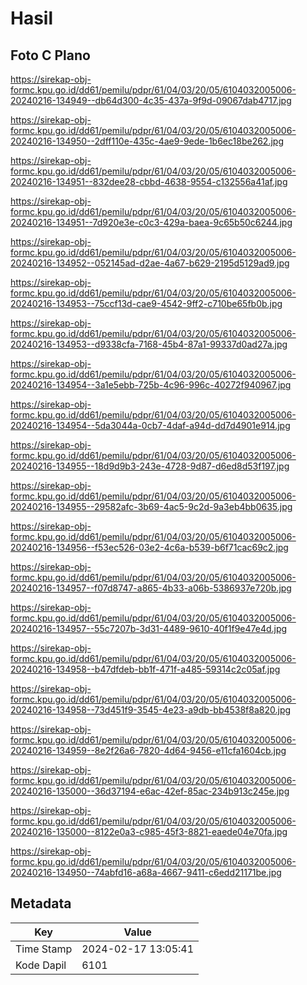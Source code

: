# Hasil

## Foto C Plano

https://sirekap-obj-formc.kpu.go.id/dd61/pemilu/pdpr/61/04/03/20/05/6104032005006-20240216-134949--db64d300-4c35-437a-9f9d-09067dab4717.jpg

https://sirekap-obj-formc.kpu.go.id/dd61/pemilu/pdpr/61/04/03/20/05/6104032005006-20240216-134950--2dff110e-435c-4ae9-9ede-1b6ec18be262.jpg

https://sirekap-obj-formc.kpu.go.id/dd61/pemilu/pdpr/61/04/03/20/05/6104032005006-20240216-134951--832dee28-cbbd-4638-9554-c132556a41af.jpg

https://sirekap-obj-formc.kpu.go.id/dd61/pemilu/pdpr/61/04/03/20/05/6104032005006-20240216-134951--7d920e3e-c0c3-429a-baea-9c65b50c6244.jpg

https://sirekap-obj-formc.kpu.go.id/dd61/pemilu/pdpr/61/04/03/20/05/6104032005006-20240216-134952--052145ad-d2ae-4a67-b629-2195d5129ad9.jpg

https://sirekap-obj-formc.kpu.go.id/dd61/pemilu/pdpr/61/04/03/20/05/6104032005006-20240216-134953--75ccf13d-cae9-4542-9ff2-c710be65fb0b.jpg

https://sirekap-obj-formc.kpu.go.id/dd61/pemilu/pdpr/61/04/03/20/05/6104032005006-20240216-134953--d9338cfa-7168-45b4-87a1-99337d0ad27a.jpg

https://sirekap-obj-formc.kpu.go.id/dd61/pemilu/pdpr/61/04/03/20/05/6104032005006-20240216-134954--3a1e5ebb-725b-4c96-996c-40272f940967.jpg

https://sirekap-obj-formc.kpu.go.id/dd61/pemilu/pdpr/61/04/03/20/05/6104032005006-20240216-134954--5da3044a-0cb7-4daf-a94d-dd7d4901e914.jpg

https://sirekap-obj-formc.kpu.go.id/dd61/pemilu/pdpr/61/04/03/20/05/6104032005006-20240216-134955--18d9d9b3-243e-4728-9d87-d6ed8d53f197.jpg

https://sirekap-obj-formc.kpu.go.id/dd61/pemilu/pdpr/61/04/03/20/05/6104032005006-20240216-134955--29582afc-3b69-4ac5-9c2d-9a3eb4bb0635.jpg

https://sirekap-obj-formc.kpu.go.id/dd61/pemilu/pdpr/61/04/03/20/05/6104032005006-20240216-134956--f53ec526-03e2-4c6a-b539-b6f71cac69c2.jpg

https://sirekap-obj-formc.kpu.go.id/dd61/pemilu/pdpr/61/04/03/20/05/6104032005006-20240216-134957--f07d8747-a865-4b33-a06b-5386937e720b.jpg

https://sirekap-obj-formc.kpu.go.id/dd61/pemilu/pdpr/61/04/03/20/05/6104032005006-20240216-134957--55c7207b-3d31-4489-9610-40f1f9e47e4d.jpg

https://sirekap-obj-formc.kpu.go.id/dd61/pemilu/pdpr/61/04/03/20/05/6104032005006-20240216-134958--b47dfdeb-bb1f-471f-a485-59314c2c05af.jpg

https://sirekap-obj-formc.kpu.go.id/dd61/pemilu/pdpr/61/04/03/20/05/6104032005006-20240216-134958--73d451f9-3545-4e23-a9db-bb4538f8a820.jpg

https://sirekap-obj-formc.kpu.go.id/dd61/pemilu/pdpr/61/04/03/20/05/6104032005006-20240216-134959--8e2f26a6-7820-4d64-9456-e11cfa1604cb.jpg

https://sirekap-obj-formc.kpu.go.id/dd61/pemilu/pdpr/61/04/03/20/05/6104032005006-20240216-135000--36d37194-e6ac-42ef-85ac-234b913c245e.jpg

https://sirekap-obj-formc.kpu.go.id/dd61/pemilu/pdpr/61/04/03/20/05/6104032005006-20240216-135000--8122e0a3-c985-45f3-8821-eaede04e70fa.jpg

https://sirekap-obj-formc.kpu.go.id/dd61/pemilu/pdpr/61/04/03/20/05/6104032005006-20240216-134950--74abfd16-a68a-4667-9411-c6edd21171be.jpg


## Metadata

| Key        | Value               |
| ---------- | ------------------- |
| Time Stamp | 2024-02-17 13:05:41 |
| Kode Dapil | 6101                |



